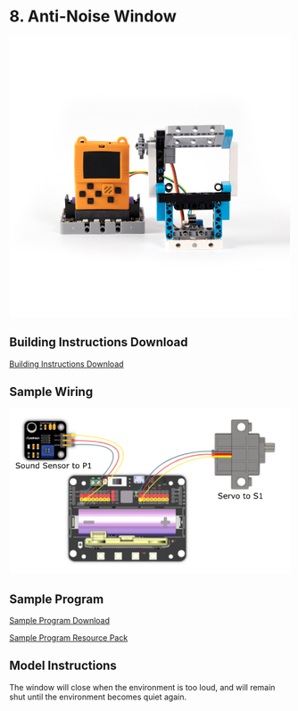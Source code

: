 # 8. Anti-Noise Window

![](../../images/window1.jpg)

## Building Instructions Download

[Building Instructions Download](https://bit.ly/AIHealthCareSetBuildingGuide)

## Sample Wiring

![](../../images/window_wire.png)

## Sample Program

[Sample Program Download](https://makecode.com/_PLWY3se9MFqD)

[Sample Program Resource Pack](https://bit.ly/AIHealthCareSetHex)

## Model Instructions

The window will close when the environment is too loud, and will remain shut until the environment becomes quiet again.


